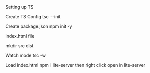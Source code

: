 Setting up TS

Create TS Config
tsc --init

Create package.json
npm init -y

index.html file

mkdir src dist

Watch mode
tsc -w 

Load index.html
npm i lite-server
then right click open in lite-server